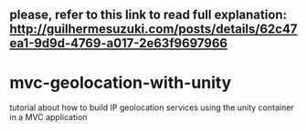 ## please, refer to this link to read full explanation: http://guilhermesuzuki.com/posts/details/62c47ea1-9d9d-4769-a017-2e63f9697966

# mvc-geolocation-with-unity
tutorial about how to build IP geolocation services using the unity container in a MVC application

